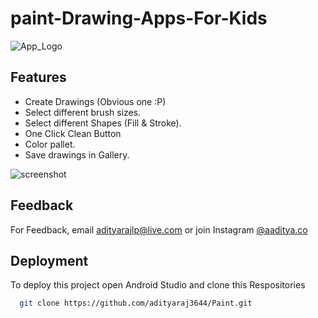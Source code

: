 # paint-Drawing-Apps-For-Kids
![App_Logo](https://cdn140.picsart.com/362154715016201.png?type=webp&to=min&r=1024)


## Features

- Create Drawings (Obvious one :P)
- Select different brush sizes.
- Select different Shapes (Fill & Stroke).
- One Click Clean Button
- Color pallet.
- Save drawings in Gallery.


![screenshot](https://cdn131.picsart.com/362149976048201.jpg?type=webp&to=min&r=1024)



## Feedback

For Feedback, email adityarajlp@live.com or join Instagram [@aaditya.co](https://www.instagram.com/aaditya.co)

  
## Deployment

To deploy this project open Android Studio and clone this Respositories

```bash
  git clone https://github.com/adityaraj3644/Paint.git
```

  
